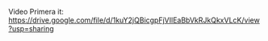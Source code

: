 Video Primera it:
https://drive.google.com/file/d/1kuY2jQBicgpFjVIlEaBbVkRJkQkxVLcK/view?usp=sharing
